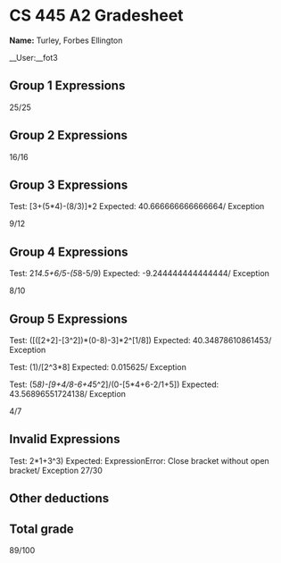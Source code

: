 # CS 445 A2 Gradesheet

__Name:__ Turley, Forbes Ellington

__User:__fot3 

## Group 1 Expressions


25/25

## Group 2 Expressions


16/16

## Group 3 Expressions
Test: [3+(5*4)-(8/3)]*2
Expected: 40.666666666666664/ Exception

9/12

## Group 4 Expressions

Test: 2*14.5+6/5-(5*8-5/9)
Expected: -9.244444444444444/ Exception

8/10

## Group 5 Expressions

Test: ([([2+2]-[3^2])*(0-8)-3]*2^[1/8])
Expected: 40.34878610861453/ Exception

Test: (1)/[2^3*8]
Expected: 0.015625/ Exception

Test: (5*8)-[9+4/8-6+4*5^2]/(0-[5*4+6-2/1+5])
Expected: 43.56896551724138/ Exception



4/7

## Invalid Expressions


Test: 2*1+3^3)
Expected: ExpressionError: Close bracket without open bracket/ Exception
27/30

## Other deductions


## Total grade

89/100

